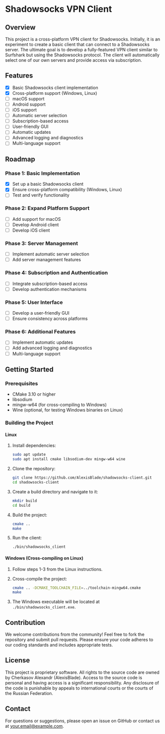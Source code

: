 # Shadowsocks VPN Client

## Overview

This project is a cross-platform VPN client for Shadowsocks. Initially, it is an experiment to create a basic client that can connect to a Shadowsocks server. The ultimate goal is to develop a fully-featured VPN client similar to Surfshark but using the Shadowsocks protocol. The client will automatically select one of our own servers and provide access via subscription.

## Features

- [x] Basic Shadowsocks client implementation
- [x] Cross-platform support (Windows, Linux)
- [ ] macOS support
- [ ] Android support
- [ ] iOS support
- [ ] Automatic server selection
- [ ] Subscription-based access
- [ ] User-friendly GUI
- [ ] Automatic updates
- [ ] Advanced logging and diagnostics
- [ ] Multi-language support

## Roadmap

### Phase 1: Basic Implementation

- [x] Set up a basic Shadowsocks client
- [x] Ensure cross-platform compatibility (Windows, Linux)
- [ ] Test and verify functionality

### Phase 2: Expand Platform Support

- [ ] Add support for macOS
- [ ] Develop Android client
- [ ] Develop iOS client

### Phase 3: Server Management

- [ ] Implement automatic server selection
- [ ] Add server management features

### Phase 4: Subscription and Authentication

- [ ] Integrate subscription-based access
- [ ] Develop authentication mechanisms

### Phase 5: User Interface

- [ ] Develop a user-friendly GUI
- [ ] Ensure consistency across platforms

### Phase 6: Additional Features

- [ ] Implement automatic updates
- [ ] Add advanced logging and diagnostics
- [ ] Multi-language support

## Getting Started

### Prerequisites

- CMake 3.10 or higher
- libsodium
- mingw-w64 (for cross-compiling to Windows)
- Wine (optional, for testing Windows binaries on Linux)

### Building the Project

#### Linux

1. Install dependencies:
    ```bash
    sudo apt update
    sudo apt install cmake libsodium-dev mingw-w64 wine
    ```

2. Clone the repository:
    ```bash
    git clone https://github.com/AlexisBlade/shadowsocks-client.git
    cd shadowsocks-client
    ```

3. Create a build directory and navigate to it:
    ```bash
    mkdir build
    cd build
    ```

4. Build the project:
    ```bash
    cmake ..
    make
    ```

5. Run the client:
    ```bash
    ./bin/shadowsocks_client
    ```

#### Windows (Cross-compiling on Linux)

1. Follow steps 1-3 from the Linux instructions.

2. Cross-compile the project:
    ```bash
    cmake .. -DCMAKE_TOOLCHAIN_FILE=../toolchain-mingw64.cmake
    make
    ```

3. The Windows executable will be located at `./bin/shadowsocks_client.exe`.

## Contribution

We welcome contributions from the community! Feel free to fork the repository and submit pull requests. Please ensure your code adheres to our coding standards and includes appropriate tests.

## License

This project is proprietary software. All rights to the source code are owned by Cherkasov Alexandr (AlexisBlade). Access to the source code is personal and having access is a significant responsibility. Any disclosure of the code is punishable by appeals to international courts or the courts of the Russian Federation.

## Contact

For questions or suggestions, please open an issue on GitHub or contact us at your.email@example.com.

